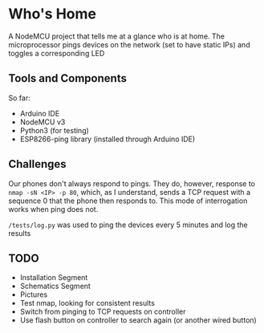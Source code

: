 # Who's Home

A NodeMCU project that tells me at a glance who is at home. The microprocessor pings devices on the network (set to have static IPs) and toggles a corresponding LED

## Tools and Components

So far:

- Arduino IDE
- NodeMCU v3
- Python3 (for testing)
- ESP8266-ping library (installed through Arduino IDE)

## Challenges

Our phones don't always respond to pings. They do, however, response to `nmap -sN <IP> -p 80`, which, as I understand, sends a TCP request with a sequence 0 that the phone then responds to. This mode of interrogation works when ping does not.

`/tests/log.py` was used to ping the devices every 5 minutes and log the results

## TODO

- Installation Segment
- Schematics Segment
- Pictures
- Test nmap, looking for consistent results
- Switch from pinging to TCP requests on controller
- Use flash button on controller to search again (or another wired button)
